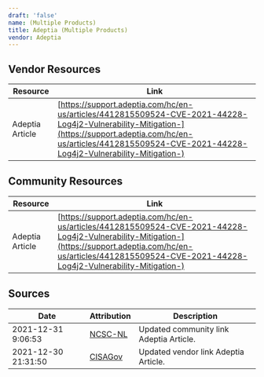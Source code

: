 ```yaml
---
draft: 'false'
name: (Multiple Products)
title: Adeptia (Multiple Products)
vendor: Adeptia
---
```


## Vendor Resources
| Resource | Link |
| --- | --- |
| Adeptia Article | [https://support.adeptia.com/hc/en-us/articles/4412815509524-CVE-2021-44228-Log4j2-Vulnerability-Mitigation-](https://support.adeptia.com/hc/en-us/articles/4412815509524-CVE-2021-44228-Log4j2-Vulnerability-Mitigation-) |

## Community Resources
| Resource | Link |
| --- | --- |
| Adeptia Article | [https://support.adeptia.com/hc/en-us/articles/4412815509524-CVE-2021-44228-Log4j2-Vulnerability-Mitigation-](https://support.adeptia.com/hc/en-us/articles/4412815509524-CVE-2021-44228-Log4j2-Vulnerability-Mitigation-) |


## Sources
| Date | Attribution | Description |
| --- | --- | --- |
| 2021-12-31 9:06:53 | [NCSC-NL](https://github.com/NCSC-NL/log4shell/blob/main/software/README.md) | Updated community link Adeptia Article.  |
| 2021-12-30 21:31:50 | [CISAGov](https://raw.githubusercontent.com/cisagov/log4j-affected-db/develop/README.md) | Updated vendor link Adeptia Article.  |
